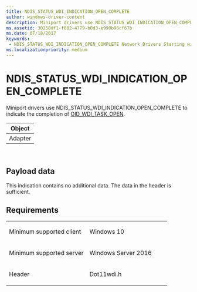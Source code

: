 ```yaml
---
title: NDIS_STATUS_WDI_INDICATION_OPEN_COMPLETE
author: windows-driver-content
description: Miniport drivers use NDIS_STATUS_WDI_INDICATION_OPEN_COMPLETE to indicate the completion of OID_WDI_TASK_OPEN.
ms.assetid: 30258df1-f882-4779-b0d3-e990b96cf67b
ms.date: 07/18/2017 
keywords:
 - NDIS_STATUS_WDI_INDICATION_OPEN_COMPLETE Network Drivers Starting with Windows Vista
ms.localizationpriority: medium
---
```


# NDIS\_STATUS\_WDI\_INDICATION\_OPEN\_COMPLETE


Miniport drivers use NDIS\_STATUS\_WDI\_INDICATION\_OPEN\_COMPLETE to indicate the completion of [OID\_WDI\_TASK\_OPEN](oid-wdi-task-open.md).

| Object  |
|---------|
| Adapter |

 

## Payload data


This indication contains no additional data. The data in the header is sufficient.

Requirements
------------

<table>
<colgroup>
<col width="50%" />
<col width="50%" />
</colgroup>
<tbody>
<tr class="odd">
<td><p>Minimum supported client</p></td>
<td><p>Windows 10</p></td>
</tr>
<tr class="even">
<td><p>Minimum supported server</p></td>
<td><p>Windows Server 2016</p></td>
</tr>
<tr class="odd">
<td><p>Header</p></td>
<td>Dot11wdi.h</td>
</tr>
</tbody>
</table>

 

 




